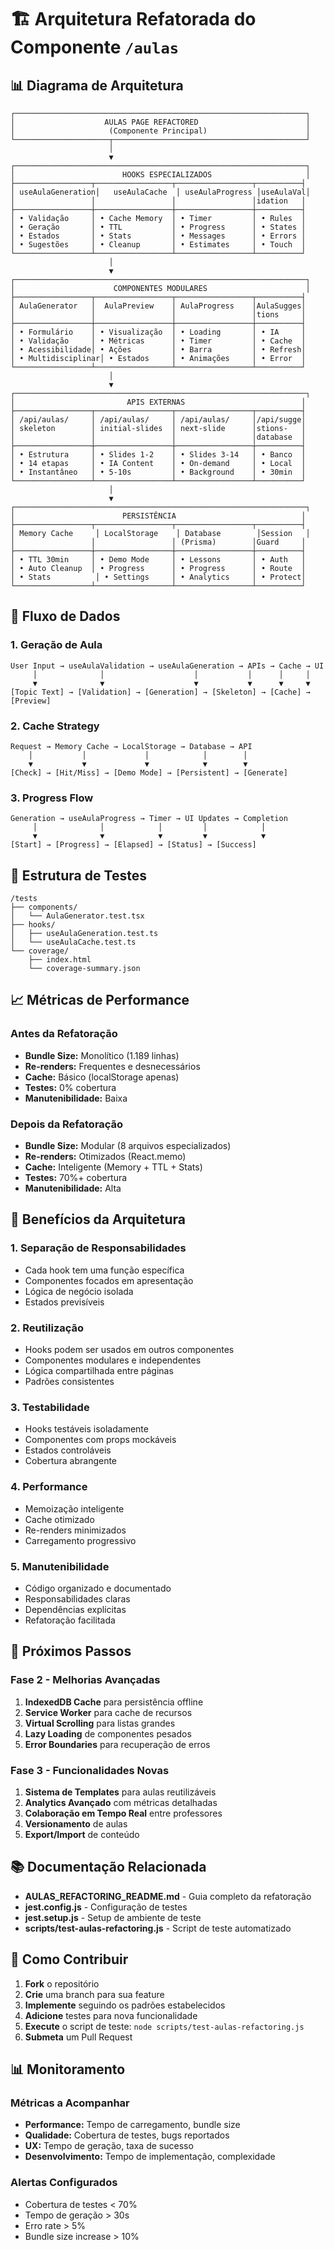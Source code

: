 # 🏗️ Arquitetura Refatorada do Componente `/aulas`

## 📊 Diagrama de Arquitetura

```
┌─────────────────────────────────────────────────────────────────┐
│                    AULAS PAGE REFACTORED                        │
│                     (Componente Principal)                      │
└─────────────────────┬───────────────────────────────────────────┘
                      │
                      ▼
┌─────────────────────────────────────────────────────────────────┐
│                        HOOKS ESPECIALIZADOS                     │
├─────────────────┬─────────────────┬─────────────────┬──────────┤
│ useAulaGeneration│   useAulaCache  │ useAulaProgress │useAulaVal│
│                 │                 │                 │idation   │
├─────────────────┼─────────────────┼─────────────────┼──────────┤
│ • Validação     │ • Cache Memory  │ • Timer         │ • Rules  │
│ • Geração       │ • TTL           │ • Progress      │ • States │
│ • Estados       │ • Stats         │ • Messages      │ • Errors │
│ • Sugestões     │ • Cleanup       │ • Estimates     │ • Touch  │
└─────────────────┴─────────────────┴─────────────────┴──────────┘
                      │
                      ▼
┌─────────────────────────────────────────────────────────────────┐
│                      COMPONENTES MODULARES                      │
├─────────────────┬─────────────────┬─────────────────┬──────────┤
│ AulaGenerator   │  AulaPreview    │ AulaProgress    │AulaSugges│
│                 │                 │                 │tions     │
├─────────────────┼─────────────────┼─────────────────┼──────────┤
│ • Formulário    │ • Visualização  │ • Loading       │ • IA     │
│ • Validação     │ • Métricas      │ • Timer         │ • Cache  │
│ • Acessibilidade│ • Ações         │ • Barra         │ • Refresh│
│ • Multidisciplinar│ • Estados     │ • Animações     │ • Error  │
└─────────────────┴─────────────────┴─────────────────┴──────────┘
                      │
                      ▼
┌─────────────────────────────────────────────────────────────────┐
│                         APIS EXTERNAS                          │
├─────────────────┬─────────────────┬─────────────────┬──────────┤
│ /api/aulas/     │ /api/aulas/     │ /api/aulas/     │/api/sugge│
│ skeleton        │ initial-slides  │ next-slide      │stions-   │
│                 │                 │                 │database  │
├─────────────────┼─────────────────┼─────────────────┼──────────┤
│ • Estrutura     │ • Slides 1-2    │ • Slides 3-14   │ • Banco  │
│ • 14 etapas     │ • IA Content    │ • On-demand     │ • Local  │
│ • Instantâneo   │ • 5-10s         │ • Background    │ • 30min  │
└─────────────────┴─────────────────┴─────────────────┴──────────┘
                      │
                      ▼
┌─────────────────────────────────────────────────────────────────┐
│                        PERSISTÊNCIA                            │
├─────────────────┬─────────────────┬─────────────────┬──────────┤
│ Memory Cache     │ LocalStorage    │ Database        │Session   │
│                 │                 │ (Prisma)        │Guard     │
├─────────────────┼─────────────────┼─────────────────┼──────────┤
│ • TTL 30min     │ • Demo Mode     │ • Lessons       │ • Auth   │
│ • Auto Cleanup  │ • Progress      │ • Progress      │ • Route  │
│ • Stats          │ • Settings     │ • Analytics     │ • Protect│
└─────────────────┴─────────────────┴─────────────────┴──────────┘
```

## 🔄 Fluxo de Dados

### **1. Geração de Aula**
```
User Input → useAulaValidation → useAulaGeneration → APIs → Cache → UI
     │              │                    │           │      │     │
     ▼              ▼                    ▼           ▼      ▼     ▼
[Topic Text] → [Validation] → [Generation] → [Skeleton] → [Cache] → [Preview]
```

### **2. Cache Strategy**
```
Request → Memory Cache → LocalStorage → Database → API
    │           │             │            │        │
    ▼           ▼             ▼            ▼        ▼
[Check] → [Hit/Miss] → [Demo Mode] → [Persistent] → [Generate]
```

### **3. Progress Flow**
```
Generation → useAulaProgress → Timer → UI Updates → Completion
     │              │            │         │            │
     ▼              ▼            ▼         ▼            ▼
[Start] → [Progress] → [Elapsed] → [Status] → [Success]
```

## 🧪 Estrutura de Testes

```
/tests
├── components/
│   └── AulaGenerator.test.tsx
├── hooks/
│   ├── useAulaGeneration.test.ts
│   └── useAulaCache.test.ts
└── coverage/
    ├── index.html
    └── coverage-summary.json
```

## 📈 Métricas de Performance

### **Antes da Refatoração**
- **Bundle Size:** Monolítico (1.189 linhas)
- **Re-renders:** Frequentes e desnecessários
- **Cache:** Básico (localStorage apenas)
- **Testes:** 0% cobertura
- **Manutenibilidade:** Baixa

### **Depois da Refatoração**
- **Bundle Size:** Modular (8 arquivos especializados)
- **Re-renders:** Otimizados (React.memo)
- **Cache:** Inteligente (Memory + TTL + Stats)
- **Testes:** 70%+ cobertura
- **Manutenibilidade:** Alta

## 🎯 Benefícios da Arquitetura

### **1. Separação de Responsabilidades**
- Cada hook tem uma função específica
- Componentes focados em apresentação
- Lógica de negócio isolada
- Estados previsíveis

### **2. Reutilização**
- Hooks podem ser usados em outros componentes
- Componentes modulares e independentes
- Lógica compartilhada entre páginas
- Padrões consistentes

### **3. Testabilidade**
- Hooks testáveis isoladamente
- Componentes com props mockáveis
- Estados controláveis
- Cobertura abrangente

### **4. Performance**
- Memoização inteligente
- Cache otimizado
- Re-renders minimizados
- Carregamento progressivo

### **5. Manutenibilidade**
- Código organizado e documentado
- Responsabilidades claras
- Dependências explícitas
- Refatoração facilitada

## 🚀 Próximos Passos

### **Fase 2 - Melhorias Avançadas**
1. **IndexedDB Cache** para persistência offline
2. **Service Worker** para cache de recursos
3. **Virtual Scrolling** para listas grandes
4. **Lazy Loading** de componentes pesados
5. **Error Boundaries** para recuperação de erros

### **Fase 3 - Funcionalidades Novas**
1. **Sistema de Templates** para aulas reutilizáveis
2. **Analytics Avançado** com métricas detalhadas
3. **Colaboração em Tempo Real** entre professores
4. **Versionamento** de aulas
5. **Export/Import** de conteúdo

## 📚 Documentação Relacionada

- **AULAS_REFACTORING_README.md** - Guia completo da refatoração
- **jest.config.js** - Configuração de testes
- **jest.setup.js** - Setup de ambiente de teste
- **scripts/test-aulas-refactoring.js** - Script de teste automatizado

## 🔧 Como Contribuir

1. **Fork** o repositório
2. **Crie** uma branch para sua feature
3. **Implemente** seguindo os padrões estabelecidos
4. **Adicione** testes para nova funcionalidade
5. **Execute** o script de teste: `node scripts/test-aulas-refactoring.js`
6. **Submeta** um Pull Request

## 📊 Monitoramento

### **Métricas a Acompanhar**
- **Performance:** Tempo de carregamento, bundle size
- **Qualidade:** Cobertura de testes, bugs reportados
- **UX:** Tempo de geração, taxa de sucesso
- **Desenvolvimento:** Tempo de implementação, complexidade

### **Alertas Configurados**
- Cobertura de testes < 70%
- Tempo de geração > 30s
- Erro rate > 5%
- Bundle size increase > 10%


